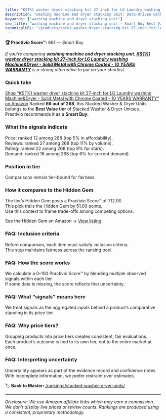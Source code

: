 ```yaml
---
title: "KSTK1 washer dryer stacking kit 27-inch for LG Laundry washing Machine&Dryer - Solid Metal with Chrome Coated - 10 YEARS WARRANTY"
description: "washing machine and dryer stacking unit: Data-driven within Best Value ranking using the Practivio Score™. Positioned by quality, value, demand, findability, m…"
keywords: ["washing machine and dryer stacking unit"]
seo_title: "washing machine and dryer stacking unit — Smart Buy Best Value (2025)"
canonicalURL: "/products/kstk1-washer-dryer-stacking-kit-27-inch-for-lg-laundry-washing-machinedryer-solid-metal-with-chrome-coated-10-years-warranty-B083NLDD5R/"
---
```


**🏆 Practivio Score™:** 661 — _Smart Buy_


*If you're comparing **washing machine and dryer stacking unit**, **[KSTK1 washer dryer stacking kit 27-inch for LG Laundry washing Machine&Dryer - Solid Metal with Chrome Coated - 10 YEARS WARRANTY](https://www.amazon.com/dp/B083NLDD5R?tag=practivio-20)** is a strong alternative to put on your shortlist.*
### Quick take
[Shop “KSTK1 washer dryer stacking kit 27-inch for LG Laundry washing Machine&Dryer - Solid Metal with Chrome Coated - 10 YEARS WARRANTY” on Amazon](https://www.amazon.com/dp/B083NLDD5R?tag=practivio-20)
Ranked **66 out of 268**, this Stacked Washer & Dryer Units belongs to the **Best Value tier** of Stacked Washer & Dryer Unitses.  
Practivio recommends it as a **Smart Buy**.

### What the signals indicate
Price: ranked 12 among 268 (top 5% in affordability).  
Reviews: ranked 27 among 268 (top 11% by volume).  
Rating: ranked 22 among 268 (top 9% for stars).  
Demand: ranked 16 among 268 (top 6% for current demand).

### Position in tier
Comparisons remain tier-bound for fairness.

### How it compares to the Hidden Gem
The tier’s Hidden Gem posts a Practivio Score™ of 712.00.  
This pick trails the Hidden Gem by 51.00 points.  
Use this context to frame trade-offs among competing options.  

See the Hidden Gem on Amazon → [View listing](https://www.amazon.com/dp/B095KG5FPT?tag=practivio-20)

### FAQ: Inclusion criteria
Before comparison, each item must satisfy inclusion criteria.  
This step maintains fairness across the ranking pool.

### FAQ: How the score works
We calculate a 0–100 Practivio Score™ by blending multiple observed signals within each tier.  
If some data is missing, the score reflects that uncertainty.

### FAQ: What “signals” means here
We treat signals as the aggregated inputs behind a product’s comparative standing in its price tier.

### FAQ: Why price tiers?
Grouping products into price tiers creates consistent, fair evaluations.  
Each product’s outcome is tied to its own tier, not to the entire market at once.

### FAQ: Interpreting uncertainty
Uncertainty appears as part of the evidence record and confidence notes.  
With incomplete information, we prefer restraint over estimates.


🏷️ **Back to Master:** [/rankings/stacked-washer-dryer-units/](/rankings/stacked-washer-dryer-units/)

---
_Disclosure: We use Amazon affiliate links which may earn a commission. We don’t display live prices or review counts. Rankings are produced using a consistent, proprietary methodology._
